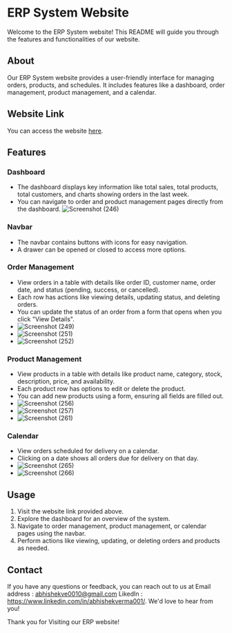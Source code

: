 # ERP System Website

Welcome to the ERP System website! This README will guide you through the features and functionalities of our website.

## About

Our ERP System website provides a user-friendly interface for managing orders, products, and schedules. It includes features like a dashboard, order management, product management, and a calendar.

## Website Link

You can access the website [here](https://erp-system-abhishek.vercel.app/).

## Features

### Dashboard
- The dashboard displays key information like total sales, total products, total customers, and charts showing orders in the last week.
- You can navigate to order and product management pages directly from the dashboard.
![Screenshot (246)](https://github.com/Abhishekve-003/ERP-System/assets/125495260/fb57526d-7afd-4f12-871b-3430027c62aa)

### Navbar
- The navbar contains buttons with icons for easy navigation.
- A drawer can be opened or closed to access more options.

### Order Management
- View orders in a table with details like order ID, customer name, order date, and status (pending, success, or cancelled).
- Each row has actions like viewing details, updating status, and deleting orders.
- You can update the status of an order from a form that opens when you click "View Details".
- ![Screenshot (249)](https://github.com/Abhishekve-003/ERP-System/assets/125495260/e9b6a134-0697-43f8-9346-527ee9ff14b1)
- ![Screenshot (251)](https://github.com/Abhishekve-003/ERP-System/assets/125495260/416af550-5ba4-4943-8af8-0cbdaeecd1d4)
- ![Screenshot (252)](https://github.com/Abhishekve-003/ERP-System/assets/125495260/20a554b0-4f9d-4688-bd29-3732afcb6b7c)


### Product Management
- View products in a table with details like product name, category, stock, description, price, and availability.
- Each product row has options to edit or delete the product.
- You can add new products using a form, ensuring all fields are filled out.
- ![Screenshot (256)](https://github.com/Abhishekve-003/ERP-System/assets/125495260/2c3878a6-9582-4c2c-8316-e8931de5ebaa)
- ![Screenshot (257)](https://github.com/Abhishekve-003/ERP-System/assets/125495260/3ff5ac67-9bab-4260-b772-9c2d56970c64)
- ![Screenshot (261)](https://github.com/Abhishekve-003/ERP-System/assets/125495260/a1e605d1-eccb-4698-92ec-545e6d500f67)






### Calendar
- View orders scheduled for delivery on a calendar.
- Clicking on a date shows all orders due for delivery on that day.
- ![Screenshot (265)](https://github.com/Abhishekve-003/ERP-System/assets/125495260/0ccfc4d8-a916-4bce-9608-6189fb4b32c8)
- ![Screenshot (266)](https://github.com/Abhishekve-003/ERP-System/assets/125495260/d2bd30cd-41ac-43fb-bfa4-e5fee0a55824)





## Usage

1. Visit the website link provided above.
2. Explore the dashboard for an overview of the system.
3. Navigate to order management, product management, or calendar pages using the navbar.
4. Perform actions like viewing, updating, or deleting orders and products as needed.


## Contact

If you have any questions or feedback, you can reach out to us at 
Email address : abhishekve0010@gmail.com
LikedIn : https://www.linkedin.com/in/abhishekverma001/.
We'd love to hear from you!

Thank you for Visiting our ERP website!
